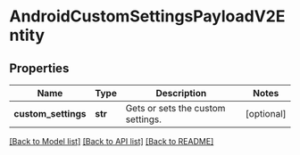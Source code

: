 # AndroidCustomSettingsPayloadV2Entity

## Properties
Name | Type | Description | Notes
------------ | ------------- | ------------- | -------------
**custom_settings** | **str** | Gets or sets the custom settings. | [optional] 

[[Back to Model list]](../README.md#documentation-for-models) [[Back to API list]](../README.md#documentation-for-api-endpoints) [[Back to README]](../README.md)


